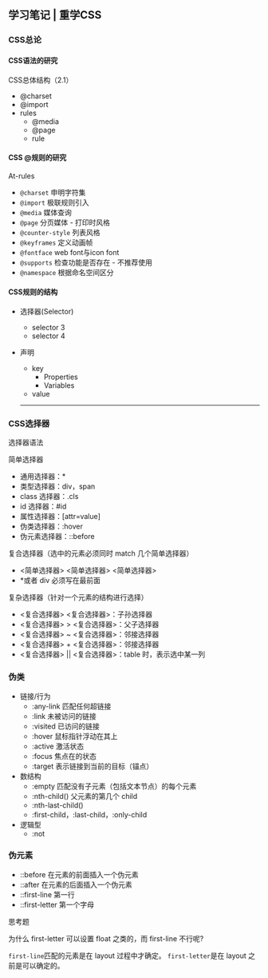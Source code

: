 ## 学习笔记 | 重学CSS
### CSS总论
#### CSS语法的研究
CSS总体结构（2.1）
* @charset
* @import
* rules
    * @media
    * @page
    * rule

#### CSS @规则的研究
At-rules
* `@charset` 申明字符集
* `@import` 极联规则引入
* `@media` 媒体查询
* `@page` 分页媒体 - 打印时风格
* `@counter-style` 列表风格
* `@keyframes` 定义动画帧
* `@fontface` web font与icon font
* `@supports` 检查功能是否存在 - 不推荐使用
* `@namespace` 根据命名空间区分

#### CSS规则的结构
* 选择器(Selector)
    * selector 3
    * selector 4
* 声明
    * key
        * Properties
        * Variables
    * value

    -----
### CSS选择器
选择器语法

简单选择器

* 通用选择器：*
* 类型选择器：div，span
* class 选择器：.cls
* id 选择器：#id
* 属性选择器：[attr=value]
* 伪类选择器：:hover
* 伪元素选择器：::before

复合选择器（选中的元素必须同时 match 几个简单选择器）

* <简单选择器> <简单选择器> <简单选择器>
* *或者 div 必须写在最前面

复杂选择器（针对一个元素的结构进行选择）

* <复合选择器> <复合选择器>：子孙选择器
* <复合选择器> > <复合选择器>：父子选择器
* <复合选择器> ~ <复合选择器>：邻接选择器
* <复合选择器> + <复合选择器>：邻接选择器
* <复合选择器> || <复合选择器>：table 时，表示选中某一列

### 伪类
* 链接/行为
    * :any-link 匹配任何超链接
    * :link 未被访问的链接
    * :visited 已访问的链接
    * :hover 鼠标指针浮动在其上
    * :active 激活状态
    * :focus 焦点在的状态
    * :target 表示链接到当前的目标（锚点）
* 数结构
    * :empty 匹配没有子元素（包括文本节点）的每个元素
    * :nth-child() 父元素的第几个 child
    * :nth-last-child()
    * :first-child，:last-child，:only-child
* 逻辑型
    * :not

### 伪元素
* ::before 在元素的前面插入一个伪元素
* ::after 在元素的后面插入一个伪元素
* ::first-line 第一行
* ::first-letter 第一个字母

思考题

为什么 first-letter 可以设置 float 之类的，而 first-line 不行呢?

`first-line`匹配的元素是在 layout 过程中才确定。
`first-letter`是在 layout 之前是可以确定的。